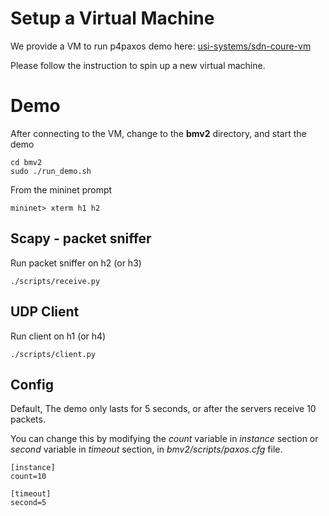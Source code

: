 # Setup a Virtual Machine

We provide a VM to run p4paxos demo here: [usi-systems/sdn-coure-vm](https://github.com/usi-systems/sdn-course-vm)

Please follow the instruction to spin up a new virtual machine.


# Demo

After connecting to the VM, change to the **bmv2** directory, and start the demo

```
cd bmv2
sudo ./run_demo.sh
```

From the mininet prompt

```
mininet> xterm h1 h2
```

## Scapy - packet sniffer

Run packet sniffer on h2 (or h3)

```
./scripts/receive.py
```

## UDP Client

Run client on h1 (or h4)

```
./scripts/client.py
```

## Config

Default, The demo only lasts for 5 seconds, or after the servers receive 10 packets.

You can change this by modifying the *count* variable in *instance* section or *second* variable in *timeout* section, in *bmv2/scripts/paxos.cfg* file.

```
[instance]
count=10

[timeout]
second=5
```
